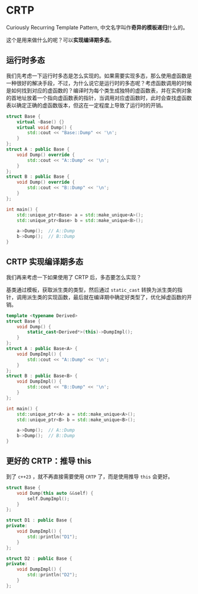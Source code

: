 # CRTP

Curiously Recurring Template Pattern, 中文名字叫作**奇异的模板递归**什么的。

这个是用来做什么的呢？可以**实现编译期多态**。

## 运行时多态

我们先考虑一下运行时多态是怎么实现的。如果需要实现多态，那么使用虚函数是一种很好的解决手段，不过，为什么说它是运行时的多态呢？考虑函数调用的时候是如何找到对应的虚函数的？编译时为每个类生成独特的虚函数表，并在实例对象的首地址放着一个指向虚函数表的指针，当调用对应虚函数时，此时会查找虚函数表以确定正确的虚函数版本，但这在一定程度上导致了运行时的开销。

```c++
struct Base {
    virtual ~Base() {}
    virtual void Dump() {
        std::cout << "Base::Dump" << '\n';
    }
};
struct A : public Base {
    void Dump() override {
        std::cout << "A::Dump" << '\n';
    }
};
struct B : public Base {
    void Dump() override {
        std::cout << "B::Dump" << '\n';
    }
};

int main() {
    std::unique_ptr<Base> a = std::make_unique<A>();
    std::unique_ptr<Base> b = std::make_unique<B>();

    a->Dump();  // A::Dump
    b->Dump();  // B::Dump
}
```

## CRTP 实现编译期多态

我们再来考虑一下如果使用了 CRTP 后，多态要怎么实现？

基类通过模板，获取派生类的类型，然后通过 `static_cast` 转换为派生类的指针，调用派生类的实现函数，最后就在编译期中确定好类型了，优化掉虚函数的开销。

```c++
template <typename Derived>
struct Base {
    void Dump() {
        static_cast<Derived*>(this)->DumpImpl();
    }
};
struct A : public Base<A> {
    void DumpImpl() {
        std::cout << "A::Dump" << '\n';
    }
};
struct B : public Base<B> {
    void DumpImpl() {
        std::cout << "B::Dump" << '\n';
    }
};

int main() {
    std::unique_ptr<A> a = std::make_unique<A>();
    std::unique_ptr<B> b = std::make_unique<B>();

    a->Dump();  // A::Dump
    b->Dump();  // B::Dump
}
```

## 更好的 CRTP：推导 this

到了 `c++23` ，就不再直接需要使用 `CRTP` 了，而是使用推导 `this` 会更好。

```c++
struct Base {
    void Dump(this auto &&self) {
        self.DumpImpl();
    }
};

struct D1 : public Base {
private:
    void DumpImpl() {
        std::println("D1");
    }
};

struct D2 : public Base {
private:
    void DumpImpl() {
        std::println("D2");
    }
};
```
